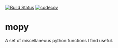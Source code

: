 [![Build Status](https://travis-ci.com/MichalOleszak/mopy.svg?branch=master)](https://travis-ci.com/MichalOleszak/mopy)
[![codecov](https://codecov.io/gh/MichalOleszak/mopy/branch/master/graph/badge.svg)](https://codecov.io/gh/MichalOleszak/mopy)

# mopy
A set of miscellaneous python functions I find useful. 
